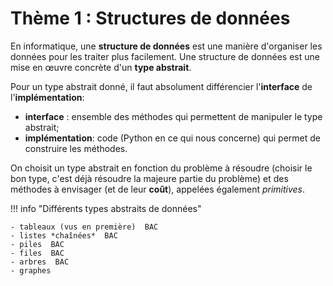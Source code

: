 # Thème 1 : Structures de données


En informatique, une **structure de données** est une manière d'organiser les données pour les traiter plus facilement.
Une structure de données est une mise en œuvre concrète d'un **type abstrait**. 

Pour un type abstrait donné, il faut absolument différencier l'**interface** de l'**implémentation**:

- **interface** : ensemble des méthodes qui permettent de manipuler le type abstrait;
- **implémentation**: code (Python en ce qui nous concerne) qui permet de construire les méthodes.

On choisit un type abstrait en fonction du problème à résoudre (choisir le bon type, c'est déjà résoudre la majeure partie du problème) et des méthodes à envisager (et de leur **coût**), appelées également *primitives*.


!!! info "Différents  types abstraits de données"  

    - tableaux (vus en première)  BAC  
    - listes *chaînées*  BAC  
    - piles  BAC  
    - files  BAC  
    - arbres  BAC  
    - graphes  
